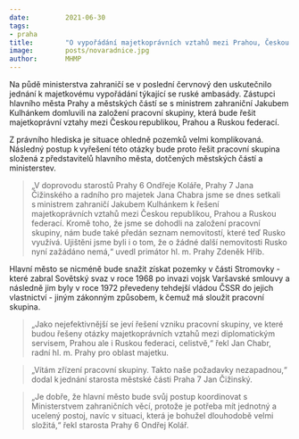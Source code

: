 ```yaml
---
date:         2021-06-30
tags:         
- praha
title:        "O vypořádání majetkoprávních vztahů mezi Prahou, Českou republikou a Ruskou federací bude jednat pracovní skupina"
image: 	      posts/novaradnice.jpg
author:       MHMP
---
```


Na půdě ministerstva zahraničí se v poslední červnový den uskutečnilo jednání k majetkovému vypořádání týkající se ruské ambasády. Zástupci hlavního města Prahy a městských částí se s ministrem zahraniční Jakubem Kulhánkem domluvili na založení pracovní skupiny, která bude řešit majetkoprávní vztahy mezi Českou republikou, Prahou a Ruskou federací. 

Z právního hlediska je situace ohledně pozemků velmi komplikovaná. Následný postup k vyřešení této otázky bude proto řešit pracovní skupina složená z představitelů hlavního města, dotčených městských částí a ministerstev. 

> „V doprovodu starostů Prahy 6 Ondřeje Koláře, Prahy 7 Jana Čižinského a radního pro majetek Jana Chabra jsme se dnes setkali s ministrem zahraničí Jakubem Kulhánkem k řešení majetkoprávních vztahů mezi Českou republikou, Prahou a Ruskou federací. Kromě toho, že jsme se dohodli na založení pracovní skupiny, nám bude také předán seznam nemovitostí, které teď Rusko využívá. Ujištěni jsme byli i o tom, že o žádné další nemovitosti Rusko nyní zažádáno nemá,“ uvedl primátor hl. m. Prahy Zdeněk Hřib. 

Hlavní město se nicméně bude snažit získat pozemky v části Stromovky - které zabral Sovětský svaz v roce 1968 po invazi vojsk Varšavské smlouvy a následně jim byly v roce 1972 převedeny tehdejší vládou ČSSR do jejich vlastnictví - jiným zákonným způsobem, k čemuž má sloužit pracovní skupina. 

> „Jako nejefektivnější se jeví řešení vzniku pracovní skupiny, ve které budou řešeny otázky majetkoprávních vztahů mezi diplomatickým servisem, Prahou ale i Ruskou federaci, celistvě,“ řekl Jan Chabr, radní hl. m. Prahy pro oblast majetku. 

> „Vítám zřízení pracovní skupiny. Takto naše požadavky nezapadnou,“ dodal k jednání starosta městské části Praha 7 Jan Čižinský. 

> „Je dobře, že hlavní město bude svůj postup koordinovat s Ministerstvem zahraničních věcí, protože je potřeba mít jednotný a ucelený postoj, navíc v situaci, která je bohužel dlouhodobě velmi složitá,“ řekl starosta Prahy 6 Ondřej Kolář.

